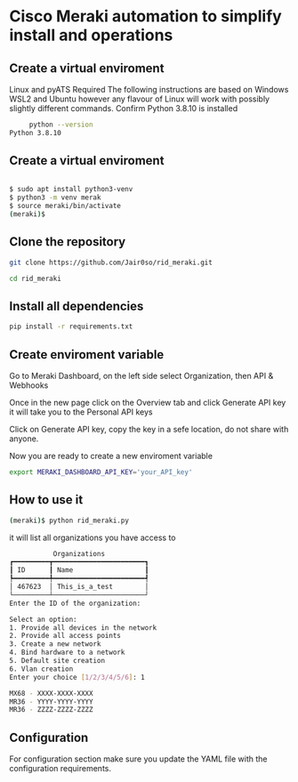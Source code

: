 # Cisco Meraki automation to simplify install and operations

## Create a virtual enviroment

Linux and pyATS Required
The following instructions are based on Windows WSL2 and Ubuntu however any flavour of Linux will work with possibly slightly different commands.
Confirm Python 3.8.10 is installed


``` bash
     python --version
Python 3.8.10
```

## Create a virtual enviroment

``` bash
    
$ sudo apt install python3-venv
$ python3 -m venv merak
$ source meraki/bin/activate
(meraki)$

```

## Clone the repository

``` bash
git clone https://github.com/Jair0so/rid_meraki.git

cd rid_meraki
```
## Install all dependencies

``` bash
pip install -r requirements.txt
```
## Create enviroment variable

Go to Meraki Dashboard, on the left side select Organization, then API & Webhooks

Once in the new page click on the Overview tab and click Generate API key it will take you to the Personal API keys

Click on Generate API key, copy the key in a sefe location, do not share with anyone. 

Now you are ready to create a new enviroment variable

``` bash
export MERAKI_DASHBOARD_API_KEY='your_API_key'
```

## How to use it

``` bash
(meraki)$ python rid_meraki.py 

```
it will list all organizations you have access to

``` bash
           Organizations           
┏━━━━━━━━━┳━━━━━━━━━━━━━━━━━━━━━━━┓
┃ ID      ┃ Name                  ┃
┡━━━━━━━━━╇━━━━━━━━━━━━━━━━━━━━━━━┩
│ 467623  │ This_is_a_test        │
└─────────┴───────────────────────┘
Enter the ID of the organization: 

Select an option:
1. Provide all devices in the network
2. Provide all access points
3. Create a new network
4. Bind hardware to a network
5. Default site creation
6. Vlan creation
Enter your choice [1/2/3/4/5/6]: 1

MX68 - XXXX-XXXX-XXXX
MR36 - YYYY-YYYY-YYYY
MR36 - ZZZZ-ZZZZ-ZZZZ

```

## Configuration

For configuration section make sure you update the YAML file with the configuration requirements.